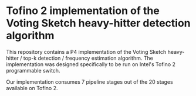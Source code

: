# Tofino 2 implementation of the Voting Sketch heavy-hitter detection algorithm
This repository contains a P4 implementation of the Voting Sketch heavy-hitter / top-k detection / frequency estimation algorithm.
The implementation was designed specifically to be run on Intel's Tofino 2 programmable switch.

Our implementation consumes 7 pipeline stages out of the 20 stages available on Tofino 2.
